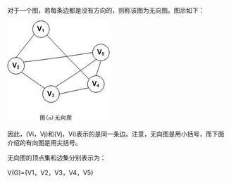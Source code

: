 对于一个图，若每条边都是没有方向的，则称该图为无向图。图示如下：

![](/assets/23224321-acabc2d2b2414039b8f28b3c73736377.jpg)

因此，\(Vi，Vj\)和\(Vj，Vi\)表示的是同一条边。注意，无向图是用小括号，而下面介绍的有向图是用尖括号。

无向图的顶点集和边集分别表示为：

V\(G\)={V1，V2，V3，V4，V5}

  


